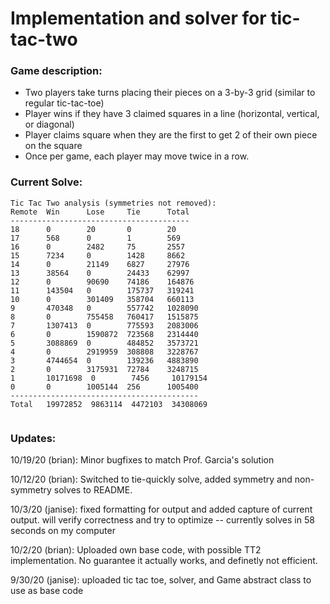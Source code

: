 # Implementation and solver for tic-tac-two

### Game description:
- Two players take turns placing their pieces on a 3-by-3 grid (similar to regular tic-tac-toe)
- Player wins if they have 3 claimed squares in a line (horizontal, vertical, or diagonal)
- Player claims square when they are the first to get 2 of their own piece on the square
- Once per game, each player may move twice in a row.

### Current Solve:
```
Tic Tac Two analysis (symmetries not removed):
Remote  Win      Lose     Tie      Total
----------------------------------------
18      0        20       0        20     
17      568      0        1        569    
16      0        2482     75       2557   
15      7234     0        1428     8662   
14      0        21149    6827     27976  
13      38564    0        24433    62997  
12      0        90690    74186    164876 
11      143504   0        175737   319241 
10      0        301409   358704   660113 
9       470348   0        557742   1028090
8       0        755458   760417   1515875
7       1307413  0        775593   2083006
6       0        1590872  723568   2314440
5       3088869  0        484852   3573721
4       0        2919959  308808   3228767
3       4744654  0        139236   4883890
2       0        3175931  72784    3248715
1       10171698  0        7456     10179154
0       0        1005144  256      1005400
------------------------------------------
Total   19972852  9863114  4472103  34308069


```

### Updates:
10/19/20 (brian): Minor bugfixes to match Prof. Garcia's solution

10/12/20 (brian): Switched to tie-quickly solve, added symmetry and non-symmetry solves to README.

10/3/20 (janise): fixed formatting for output and added capture of current output. will verify correctness and try to optimize -- currently solves in 58 seconds on my computer

10/2/20 (brian): Uploaded own base code, with possible TT2 implementation. No guarantee it actually works, and definetly not efficient.

9/30/20 (janise): uploaded tic tac toe, solver, and Game abstract class to use as base code
